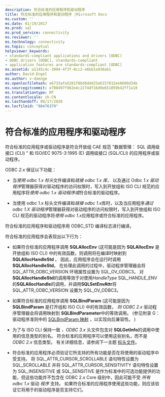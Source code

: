 ```yaml
---
description: 符合标准的应用程序和驱动程序
title: 符合标准的应用程序和驱动程序 |Microsoft Docs
ms.custom: ''
ms.date: 01/19/2017
ms.prod: sql
ms.prod_service: connectivity
ms.reviewer: ''
ms.technology: connectivity
ms.topic: conceptual
helpviewer_keywords:
- standards-compliant applications and drivers [ODBC]
- ODBC drivers [ODBC], standards-compliant
- application features are standards-compliant [ODBC]
ms.assetid: a1145c4c-3094-4f3f-8cc2-e6bb1a930ab1
author: David-Engel
ms.author: v-daenge
ms.openlocfilehash: e6733afa5281f86d8dd425e6157832ee0680d34b
ms.sourcegitcommit: e700497f962e4c2274df16d9e651059b42ff1a10
ms.translationtype: MT
ms.contentlocale: zh-CN
ms.lasthandoff: 08/17/2020
ms.locfileid: "88476379"
---
```

# <a name="standards-compliant-applications-and-drivers"></a>符合标准的应用程序和驱动程序
符合标准的应用程序或驱动程序是符合开放组 CAE 规范 "数据管理： SQL 调用级接口 (CLI) " 和 ISO/IEC 9075-3:1995 (E) 调用级接口 (SQL/CLI) 的应用程序或驱动程序。  
  
 ODBC *2.x* 保证以下功能：  
  
-   当*使用 odbc 1.x 标头*文件编译和*链接 odbc 1.x 库，* 以及通过 Odbc *1.x 驱动程序*管理器获得对驱动程序的访问权限时，写入到开放组和 ISO CLI 规范的应用程序将*使用 odbc 1.x 驱动程序或*符合标准的驱动程序。  
  
-   当使用 odbc 1.x 标头文件编译和*链接 odbc 1.x*库时，以及当应用程序*通过 odbc 1.X* *驱动程序*管理器获得对驱动程序的访问权限时，写入到开放组和 ISO CLI 规范的驱动程序将*使用 odbc 1.x*应用程序或符合标准的应用程序。  
  
 符合标准的应用程序和驱动程序用 ODBC_STD 编译标志进行编译。  
  
 符合标准的应用程序会表现出以下行为：  
  
-   如果符合标准的应用程序调用 **SQLAllocEnv** (这可能是因为 **SQLAllocEnv** 是开放组和 ISO CLI) 中的有效函数，则调用将在编译时映射到 **SQLAllocHandleStd** 。 因此，应用程序会在运行时调用 **SQLAllocHandleStd**。 在处理此调用的过程中，驱动程序管理器会将 SQL_ATTR_ODBC_VERSION 环境属性设置为 SQL_OV_ODBC3。 对**SQLAllocHandleStd**的调用等效于对使用*HandleType* SQL_HANDLE_ENV 的**SQLAllocHandle**的调用，并调用**SQLSetEnvAttr**将 SQL_ATTR_ODBC_VERSION 设置为 SQL_OV_ODBC3。  
  
-   如果符合标准的应用程序调用 **SQLBindParam** (这可能是因为 **SQLBindParam** 是打开组和 ISO CLI) 中的有效函数， *则 ODBC 2.x* 驱动程序管理器会将调用映射到 **SQLBindParameter**中的等效调用。  (参见附录 G：驱动程序准则中的 [SQLBindParam 映射](../../../odbc/reference/appendixes/sqlbindparam-mapping.md) ，以实现向后兼容性。 )   
  
-   为了与 ISO CLI 保持一致 *，ODBC 3.x* 头文件包含对 **SQLGetInfo**的调用中使用的信息类型的别名。 符合标准的应用程序可以使用这些别名，而不是 *ODBC 2.x* 信息类型。 有关详细信息，请参阅下一主题 [标头文件](../../../odbc/reference/develop-app/header-files.md)。  
  
-   符合标准的应用程序必须验证它所支持的所有功能是否在将使用的驱动程序中受支持。 将 SQL_ATTR_CURSOR_SCROLLABLE 语句特性设置为 SQL_SCROLLABLE 并将 SQL_ATTR_CURSOR_SENSITIVITY 语句特性设置为 SQL_INSENSITIVE 或 SQL_SENSITIVE 是作为标准中的可选功能提供的功能，但这些功能并不包含在 ODBC 2.x Core 级别中，因此可能不受 *所有 odbc 1.x* 驱动 *程序* 支持。 如果符合标准的应用程序使用这些功能，则应该验证它将用于的驱动程序是否支持它们。
